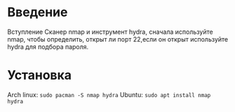 # Введение
Вступление
Сканер nmap и инструмент hydra, сначала используйте nmap, чтобы определить, открыт ли порт 22,eсли он открыт используйте hydra для подбора пароля.
# Установка
Arch linux: ```sudo pacman -S nmap hydra```
Ubuntu: ```sudo apt install nmap hydra```
